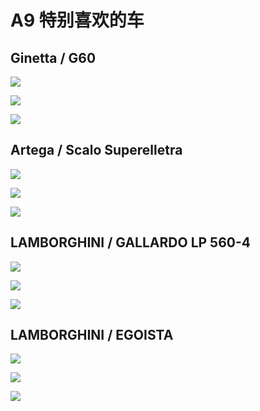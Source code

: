 # A9 特别喜欢的车

## Ginetta / G60

![](images/G60-0.jpeg)

![](images/G60-1.jpeg)

![](images/G60-2.jpeg)

## Artega / Scalo Superelletra

![](images/Superelletra-0.jpeg)

![](images/Superelletra-1.jpeg)

![](images/Superelletra-2.jpeg)

## LAMBORGHINI / GALLARDO LP 560-4

![](images/GALLARDO-0.jpeg)

![](images/GALLARDO-1.jpeg)

![](images/GALLARDO-2.jpeg)

## LAMBORGHINI / EGOISTA

![](images/EGOISTA-0.jpeg)

![](images/EGOISTA-1.jpeg)

![](images/EGOISTA-2.jpeg)
